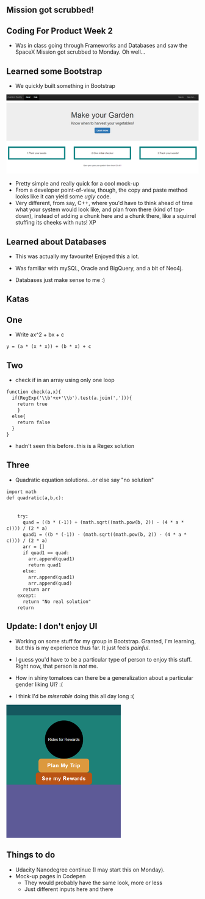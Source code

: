 ## Mission got scrubbed!

## Coding For Product Week 2

- Was in class going through Frameworks and Databases
  and saw the SpaceX Mission got scrubbed to Monday. Oh well...
  
  
## Learned some Bootstrap

- We quickly built something in Bootstrap

![boostrapdemo](/images/product/bootstraptut.png)

- Pretty simple and really quick for a cool mock-up
- From a developer point-of-view, though, the copy and paste 
  method looks like it can yield some *ugly* code.
- Very different, from say, C++, where you'd have to think
  ahead of time what your system would look like, and plan from there
  (kind of top-down), instead of adding a chunk here and a chunk there,
  like a squirrel stuffing its cheeks with nuts! XP

## Learned about Databases 

- This was actually my favourite! Enjoyed this a lot.

- Was familiar with mySQL, Oracle and BigQuery, and a bit of Neo4j.

- Databases just make sense to me :)

## Katas

## One

- Write ax^2 + bx + c 

```
y = (a * (x * x)) + (b * x) + c
```
## Two 

- check if in an array using only one loop

```
function check(a,x){
  if(RegExp('\\b'+x+'\\b').test(a.join(','))){
    return true
    }
  else{
    return false
  }
}
```
- hadn't seen this before..this is a Regex solution

## Three

- Quadratic equation solutions...or else say "no solution"

```
import math
def quadratic(a,b,c):
  

    try:  
      quad = ((b * (-1)) + (math.sqrt((math.pow(b, 2)) - (4 * a * c)))) / (2 * a)
      quad1 = ((b * (-1)) - (math.sqrt((math.pow(b, 2)) - (4 * a * c)))) / (2 * a)
      arr = []
      if quad1 == quad:
        arr.append(quad1)
        return quad1
      else:
        arr.append(quad1)
        arr.append(quad)
      return arr
    except:
      return "No real solution"
    return
```

## Update: I don't enjoy UI

- Working on some stuff for my group in Bootstrap. Granted, I'm learning,
  but this is my experience thus far. It just feels *painful*.

- I guess you'd have to be a particular type of person to enjoy this stuff.
  Right now, that person is *not* me. 
  
- How in shiny tomatoes can there be a generalization about a particular gender
  liking UI? :(
  
- I think I'd be *miserable* doing this all day long :(
  
<img src="/images/product/uiprogress_001.png" width="300">

## Things to do 

- Udacity Nanodegree continue (I may start this on Monday).
- Mock-up pages in Codepen
  * They would probably have the same look, more or less
  * Just different inputs here and there
